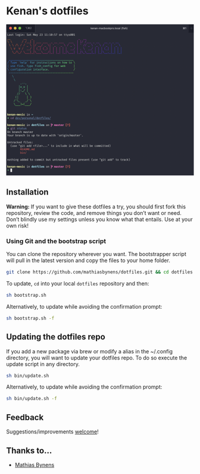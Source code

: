 # Kenan's dotfiles

![Screenshot of my shell prompt](./misc/terminal-screenshot.png)

## Installation

**Warning:** If you want to give these dotfiles a try, you should first fork this repository, review the code, and remove things you don’t want or need. Don’t blindly use my settings unless you know what that entails. Use at your own risk!

### Using Git and the bootstrap script

You can clone the repository wherever you want. The bootstrapper script will pull in the latest version and copy the files to your home folder.

```bash
git clone https://github.com/mathiasbynens/dotfiles.git && cd dotfiles && sh bootstrap.sh
```

To update, `cd` into your local `dotfiles` repository and then:

```bash
sh bootstrap.sh
```

Alternatively, to update while avoiding the confirmation prompt:

```bash
sh bootstrap.sh -f
```

## Updating the dotfiles repo

If you add a new package via brew or modify a alias in the ~/.config directory, you will want to update your dotfiles repo. To do so execute the update script in any directory.

```bash
sh bin/update.sh
```

Alternatively, to update while avoiding the confirmation prompt:

```bash
sh bin/update.sh -f
```

## Feedback

Suggestions/improvements
[welcome](https://github.com/kmesic/dotfiles/issues)!


## Thanks to…

* [Mathias Bynens](https://github.com/mathiasbynens/dotfiles)